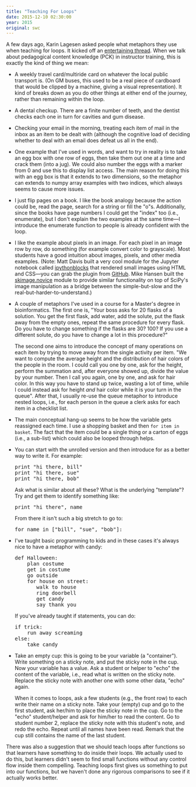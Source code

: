 ```yaml
---
title: "Teaching For Loops"
date: 2015-12-10 02:30:00
year: 2015
original: swc
---
```

<p>
  A few days ago,
  Karin Lagesen asked people what metaphors they use when teaching for loops.
  It kicked off an
  <a href="{{site.mailing_lists}}/pipermail/discuss/2015-December/003604.html">entertaining thread</a>.
  When we talk about pedagogical content knowledge (PCK) in instructor training,
  this is exactly the kind of thing we mean:
</p>
<ul>
  <li>
    <p>
      A weekly travel card/multiride card on whatever the local public transport is.
      (On GM buses, this used to be a real piece of cardboard that would be clipped by a machine, giving a visual representation).
      It kind of breaks down as you do other things at either end of the journey, rather than remaining within the loop.
    </p>
  </li>
  <li>
    <p>
      A dental checkup.
      There are a finite number of teeth, and the dentist checks each one in turn for cavities and gum disease.
    <p>
  </li>
  <li>
    <p>
      Checking your email in the morning,
      treating each item of mail in the inbox as an item to be dealt with
      (although the cognitive load of deciding whether to deal with an email does defeat us all in the end).
    </p>
  </li>
  <li>
    <p>
      One example that I've used in words, and want to try in reality
      is to take an egg box with one row of eggs,
      then take them out one at a time and crack them (into a jug).
      We could also number the eggs with a marker from 0 and use this to display list access.
      The main reason for doing this with an egg box is that it extends to two dimensions,
      so the metaphor can extends to numpy array examples with two indices,
      which always seems to cause more issues.
    </p>
  </li>
  <li>
    <p>
      I just flip pages on a book.
      I like the book analogy because the action could be, read the page, search for a string or fill the "o"s.
      Additionally, since the books have page numbers I could get the "index" too (i.e., enumerate),
      but I don't explain the two examples at the same time&mdash;I introduce the enumerate function
      to people is already confident with the loop.
    </p>
  </li>
  <li>
    <p>
      I like the example about pixels in an image.
      For each pixel in an image row by row, do something
      (for example convert color to grayscale).
      Most students have a good intuition about images, pixels, and other media examples.
      (Note: Matt Davis built a very cool module for the Jupyter notebook called <a href="http://ipythonblocks.org/">ipythonblocks</a>
      that rendered small images using HTML and CSS&mdash;you can grab the plugin
      from <a href="https://github.com/jiffyclub/ipythonblocks">GitHub</a>.
      Mike Hansen built the <a href="http://scikit-image.org/docs/stable/api/skimage.novice.html">skimage.novice</a> module
      to provide similar functionality on top of SciPy's image manipulation
      as a bridge between the simple-but-slow and the real-but-harder-to-understand.)
    </p>
  </li>
  <li>
    <p>
      A couple of metaphors I've used in a course for a Master's degree in bioinformatics.
      The first one is,
      "Your boss asks for 20 flasks of a solution.
      You get the first flask, add water, add the solute, put the flask away from the empty ones, repeat the same procedure for every flask.
      Do you have to change something if the flasks are 30? 100?
      If you use a different solute, do you have to change a lot in this procedure?"
    </p>
    <p>
      The second one aims to introduce the concept of many operations on each item
      by trying to move away from the single activity per item.
      "We want to compute the average height and the distribution of hair colors of the people in the room.
      I could call you one by one,
      ask for the height,
      perform the summation and, after everyone showed up,
      divide the value by your number.
      Then I call you again, one by one, and ask for hair color.
      In this way you have to stand up twice,
      wasting a lot of time,
      while I could instead ask for height <em>and</em> hair color while it is your turn in the queue".
      After that,
      I usually re-use the queue metaphor to introduce nested loops,
      i.e., for each person in the queue a clerk asks for each item in a checklist list.
    </p>
  </li>
  <li>
    <p>
      The main conceptual hang-up seems to be how the variable gets reassigned each time. 
      I use a shopping basket and then <code>for item in basket</code>.
      The fact that the item could be a single thing or a carton of eggs (i.e., a sub-list) which could also be looped through helps.  
    </p>
  </li>
  <li>
    <p>
      You can start with the unrolled version and then introduce for as a better way to write it.
      For example:
    </p>
<pre>print "hi there, bill"
print "hi there, sue"
print "hi there, bob"</pre>
    <p>
      Ask what is similar about all these?  What is the underlying "template"?  Try and get them to identify something like:
    </p>
<pre>print "hi there", name</pre>
    <p>
      From there it isn't such a big stretch to go to:
    </p>
<pre>for name in ["bill", "sue", "bob"]:</pre>
  </li>
  <li>
    <p>
      I've taught basic programming to kids and in these cases it's always nice to have a metaphor with candy:
    </p>
<pre>def Halloween:
    plan costume
    get in costume
    go outside
    for house on street:
       walk to house
       ring doorbell
       get candy
       say thank you</pre>
    <p>If you've already taught if statements, you can do:</p>
<pre>if trick:
    run away screaming
else:
    take candy</pre>
  </li>
  <li>
    <p>
      Take an empty cup: this is going to be your variable (a "container").
      Write something on a sticky note, and put the sticky note in the cup.
      Now your variable has a value.
      Ask a student or helper to "echo" the content of the variable,
      i.e., read what is written on the sticky note.
      Replace the sticky note with another one with some other data, "echo" again.
    </p>
    <p>
      When it comes to loops,
      ask a few students (e.g., the front row) to each write their name on a sticky note.
      Take your (empty) cup and go to the first student,
      ask her/him to place the sticky note in the cup.
      Go to the "echo" student/helper and ask for him/her to read the content.
      Go to student number 2,
      replace the sticky note with this student's note,
      and redo the echo.
      Repeat until all names have been read.
      Remark that the cup still contains the name of the last student.
    </p>
  </li>
</ul>
<p>
  There was also a suggestion that we should teach loops after functions
  so that learners have something to do inside their loops.
  We actually used to do this,
  but learners didn't seem to find small functions without any control flow inside them compelling.
  Teaching loops first gives us something to put into our functions,
  but we haven't done any rigorous comparisons to see if it actually works better.
</p>
